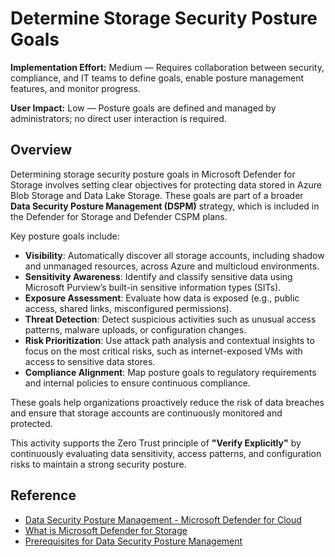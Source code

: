 # Determine Storage Security Posture Goals

**Implementation Effort:** Medium — Requires collaboration between security, compliance, and IT teams to define goals, enable posture management features, and monitor progress.

**User Impact:** Low — Posture goals are defined and managed by administrators; no direct user interaction is required.

## Overview

Determining storage security posture goals in Microsoft Defender for Storage involves setting clear objectives for protecting data stored in Azure Blob Storage and Data Lake Storage. These goals are part of a broader **Data Security Posture Management (DSPM)** strategy, which is included in the Defender for Storage and Defender CSPM plans.

Key posture goals include:

- **Visibility**: Automatically discover all storage accounts, including shadow and unmanaged resources, across Azure and multicloud environments.
- **Sensitivity Awareness**: Identify and classify sensitive data using Microsoft Purview’s built-in sensitive information types (SITs).
- **Exposure Assessment**: Evaluate how data is exposed (e.g., public access, shared links, misconfigured permissions).
- **Threat Detection**: Detect suspicious activities such as unusual access patterns, malware uploads, or configuration changes.
- **Risk Prioritization**: Use attack path analysis and contextual insights to focus on the most critical risks, such as internet-exposed VMs with access to sensitive data stores.
- **Compliance Alignment**: Map posture goals to regulatory requirements and internal policies to ensure continuous compliance.

These goals help organizations proactively reduce the risk of data breaches and ensure that storage accounts are continuously monitored and protected.

This activity supports the Zero Trust principle of **"Verify Explicitly"** by continuously evaluating data sensitivity, access patterns, and configuration risks to maintain a strong security posture.

## Reference

- [Data Security Posture Management - Microsoft Defender for Cloud](https://learn.microsoft.com/en-us/azure//defender-for-cloud/concept-data-security-posture)  
- [What is Microsoft Defender for Storage](https://learn.microsoft.com/en-us/azure/defender-for-cloud/defender-for-storage-introduction)  
- [Prerequisites for Data Security Posture Management](https://learn.microsoft.com/en-us/azure/defender-for-cloud/concept-data-security-posture-prepare)
